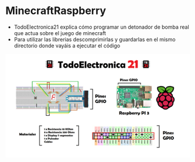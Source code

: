 # MinecraftRaspberry

- TodoElectronica21 explica cómo programar un detonador de bomba real que actua sobre el juego de minecraft
- Para utilizar las librerias descomprimirlas y guardarlas en el mismo directorio donde vayáis a ejecutar el código

![alt text](https://github.com/TodoElectronica21/MinecraftRaspberry/blob/master/Materiales%20y%20pines%20GPIO.png)
